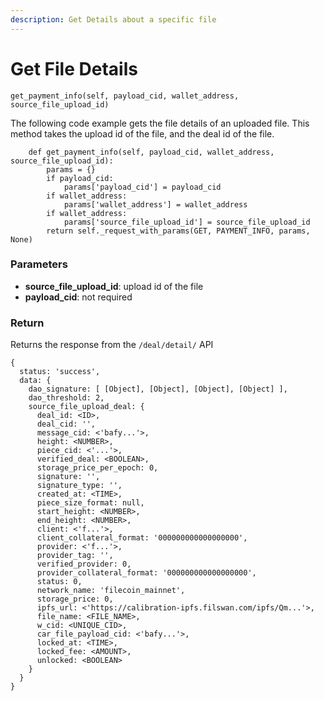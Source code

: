 ```yaml
---
description: Get Details about a specific file
---
```


# Get File Details

`get_payment_info(self, payload_cid, wallet_address, source_file_upload_id)`

The following code example gets the file details of an uploaded file. This method takes the upload id of the file, and the deal id of the file.

```
    def get_payment_info(self, payload_cid, wallet_address, source_file_upload_id):
        params = {}
        if payload_cid:
            params['payload_cid'] = payload_cid
        if wallet_address:
            params['wallet_address'] = wallet_address
        if wallet_address:
            params['source_file_upload_id'] = source_file_upload_id
        return self._request_with_params(GET, PAYMENT_INFO, params, None)
```

### Parameters

* **source\_file\_upload\_id**: upload id of the file
* **payload\_cid**: not required

### Return

Returns the response from the `/deal/detail/` API

```
{
  status: 'success',
  data: {
    dao_signature: [ [Object], [Object], [Object], [Object] ],
    dao_threshold: 2,
    source_file_upload_deal: {
      deal_id: <ID>,
      deal_cid: '',
      message_cid: <'bafy...'>,
      height: <NUMBER>,
      piece_cid: <'...'>,
      verified_deal: <BOOLEAN>,
      storage_price_per_epoch: 0,
      signature: '',
      signature_type: '',
      created_at: <TIME>,
      piece_size_format: null,
      start_height: <NUMBER>,
      end_height: <NUMBER>,
      client: <'f...'>,
      client_collateral_format: '000000000000000000',
      provider: <'f...'>,
      provider_tag: '',
      verified_provider: 0,
      provider_collateral_format: '000000000000000000',
      status: 0,
      network_name: 'filecoin_mainnet',
      storage_price: 0,
      ipfs_url: <'https://calibration-ipfs.filswan.com/ipfs/Qm...'>,
      file_name: <FILE_NAME>,
      w_cid: <UNIQUE_CID>,
      car_file_payload_cid: <'bafy...'>,
      locked_at: <TIME>,
      locked_fee: <AMOUNT>,
      unlocked: <BOOLEAN>
    }
  }
}
```
